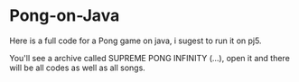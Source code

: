 # Pong-on-Java

  Here is a full code for a Pong game on java, i sugest to run it on pj5.

You'll see a archive called SUPREME PONG INFINITY (...), open it and there will be all codes as well as all songs.
